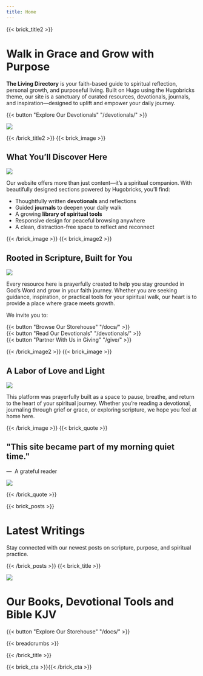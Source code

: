 ```yaml
---
title: Home
---
```


{{< brick_title2 >}}

# Walk in Grace and Grow with Purpose

**The Living Directory** is your faith-based guide to spiritual reflection, personal growth, and purposeful living. Built on Hugo using the Hugobricks theme, our site is a sanctuary of curated resources, devotionals, journals, and inspiration—designed to uplift and empower your daily journey.

{{< button "Explore Our Devotionals" "/devotionals/" >}}

![](/uploads/front/nature.jpg)

{{< /brick_title2 >}}
{{< brick_image >}}

## What You’ll Discover Here

![](/uploads/front/bible-pen.jpg)

Our website offers more than just content—it’s a spiritual companion. With beautifully designed sections powered by Hugobricks, you’ll find:

- Thoughtfully written **devotionals** and reflections  
- Guided **journals** to deepen your daily walk  
- A growing **library of spiritual tools**  
- Responsive design for peaceful browsing anywhere  
- A clean, distraction-free space to reflect and reconnect  

{{< /brick_image >}}
{{< brick_image2 >}}

## Rooted in Scripture, Built for You  

![](/uploads/front/open-journal.jpg)

Every resource here is prayerfully created to help you stay grounded in God’s Word and grow in your faith journey. Whether you are seeking guidance, inspiration, or practical tools for your spiritual walk, our heart is to provide a place where grace meets growth.  

We invite you to:  

{{< button "Browse Our Storehouse" "/docs/" >}}  
{{< button "Read Our Devotionals" "/devotionals/" >}}  
{{< button "Partner With Us in Giving" "/give/" >}}  

{{< /brick_image2 >}}
{{< brick_image >}}

## A Labor of Love and Light  

![](/uploads/front/light-through-trees.jpg)

This platform was prayerfully built as a space to pause, breathe, and return to the heart of your spiritual journey. Whether you’re reading a devotional, journaling through grief or grace, or exploring scripture, we hope you feel at home here.  

{{< /brick_image >}}
{{< brick_quote >}}

## "This site became part of my morning quiet time."
— &nbsp;A grateful reader

![](/uploads/front/morning-coffee-bible.jpg)

{{< /brick_quote >}}

{{< brick_posts >}}

# Latest Writings  

Stay connected with our newest posts on scripture, purpose, and spiritual practice.

{{< /brick_posts >}}
{{< brick_title >}}

![](/uploads/photos/books/books.jpg)

# Our Books, Devotional Tools and Bible KJV  
{{< button "Explore Our Storehouse" "/docs/" >}}

{{< breadcrumbs >}}

{{< /brick_title >}}

{{< brick_cta >}}{{< /brick_cta >}}
